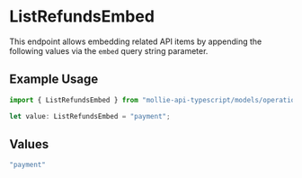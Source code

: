 # ListRefundsEmbed

This endpoint allows embedding related API items by appending the following values via the `embed` query string
parameter.

## Example Usage

```typescript
import { ListRefundsEmbed } from "mollie-api-typescript/models/operations";

let value: ListRefundsEmbed = "payment";
```

## Values

```typescript
"payment"
```